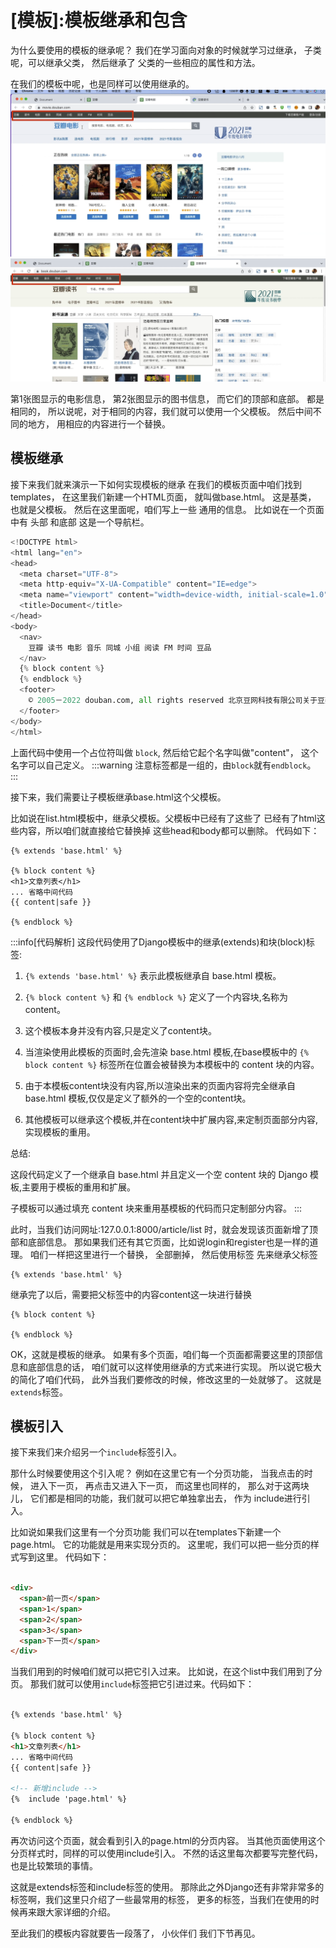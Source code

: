 
# [模板]:模板继承和包含
为什么要使用的模板的继承呢？
我们在学习面向对象的时候就学习过继承，
子类呢，可以继承父类，
然后继承了
父类的一些相应的属性和方法。

在我们的模板中呢，也是同样可以使用继承的。
![16-电影信息](imgs/图16-电影信息.png)
![16-图书信息](imgs/图16-图书信息.png)

第1张图显示的电影信息，
第2张图显示的图书信息，
而它们的顶部和底部。
都是相同的，
所以说呢，对于相同的内容，我们就可以使用一个父模板。
然后中间不同的地方， 
用相应的内容进行一个替换。

<!-- trancate -->

## 模板继承

接下来我们就来演示一下如何实现模板的继承 
在我们的模板页面中咱们找到templates，
在这里我们新建一个HTML页面，
就叫做base.html。
这是基类，
也就是父模板。 
然后在这里面呢，咱们写上一些 
通用的信息。 
比如说在一个页面中有 
头部 
和底部 
这是一个导航栏。

```python title="demo/templates/base.html"
<!DOCTYPE html>
<html lang="en">
<head>
  <meta charset="UTF-8">
  <meta http-equiv="X-UA-Compatible" content="IE=edge">
  <meta name="viewport" content="width=device-width, initial-scale=1.0">
  <title>Document</title>
</head>
<body>
  <nav>
    豆瓣 读书 电影 音乐 同城 小组 阅读 FM 时间 豆品
  </nav>
  {% block content %}
  {% endblock %}
  <footer>
    © 2005－2022 douban.com, all rights reserved 北京豆网科技有限公司关于豆瓣 · 在豆瓣工作 · 联系我们 · 法律声明 · 帮助中心 · 图书馆合作 · 移动应用 · 豆瓣广告
  </footer>
</body>
</html>
```

上面代码中使用一个占位符叫做 `block`,
然后给它起个名字叫做"content"， 
这个名字可以自己定义。
:::warning
注意标签都是一组的，由`block`就有`endblock`。
:::

接下来，我们需要让子模板继承base.html这个父模板。

比如说在list.html模板中，继承父模板。父模板中已经有了这些了 
已经有了html这些内容，所以咱们就直接给它替换掉 
这些head和body都可以删除。
代码如下：
```
{% extends 'base.html' %}

{% block content %}
<h1>文章列表</h1>
... 省略中间代码
{{ content|safe }}

{% endblock %}
```

:::info[代码解析]
 这段代码使用了Django模板中的继承(extends)和块(block)标签:

1. `{% extends 'base.html' %}` 表示此模板继承自 base.html 模板。

2. `{% block content %}` 和 `{% endblock %}` 定义了一个内容块,名称为 content。

3. 这个模板本身并没有内容,只是定义了content块。

4. 当渲染使用此模板的页面时,会先渲染 base.html 模板,在base模板中的 `{% block content %}` 标签所在位置会被替换为本模板中的 content 块的内容。

5. 由于本模板content块没有内容,所以渲染出来的页面内容将完全继承自 base.html 模板,仅仅是定义了额外的一个空的content块。

6. 其他模板可以继承这个模板,并在content块中扩展内容,来定制页面部分内容,实现模板的重用。

总结:

这段代码定义了一个继承自 base.html 并且定义一个空 content 块的 Django 模板,主要用于模板的重用和扩展。

子模板可以通过填充 content 块来重用基模板的代码而只定制部分内容。
:::

此时，当我们访问网址:127.0.0.1:8000/article/list 时，就会发现该页面新增了顶部和底部信息。
那如果我们还有其它页面，比如说login和register也是一样的道理。
咱们一样把这里进行一个替换，
全部删掉，
然后使用标签 
先来继承父标签 
```
{% extends 'base.html' %}
```
继承完了以后，需要把父标签中的内容content这一块进行替换 
```
{% block content %}

{% endblock %}
```

OK，这就是模板的继承。 
如果有多个页面，咱们每一个页面都需要这里的顶部信息和底部信息的话， 
咱们就可以这样使用继承的方式来进行实现。
所以说它极大的简化了咱们代码，
此外当我们要修改的时候，修改这里的一处就够了。
这就是`extends`标签。

## 模板引入

接下来我们来介绍另一个`include`标签引入。

那什么时候要使用这个引入呢？
例如在这里它有一个分页功能，
当我点击的时候，
进入下一页，
再点击又进入下一页， 
而这里也同样的， 
那么对于这两块儿，
它们都是相同的功能，我们就可以把它单独拿出去，
作为 
include进行引入。

比如说如果我们这里有一个分页功能 
我们可以在templates下新建一个 page.html。
它的功能就是用来实现分页的。
这里呢，我们可以把一些分页的样式写到这里。
代码如下：
```html title='demo/templates/page.html'

<div>
  <span>前一页</span>
  <span>1</span>
  <span>2</span>
  <span>3</span>
  <span>下一页</span>
</div>

```
当我们用到的时候咱们就可以把它引入过来。
比如说，在这个list中我们用到了分页。
那我们就可以使用`include`标签把它引进过来。代码如下：
```html title='demo/templates/list.html'

{% extends 'base.html' %}

{% block content %}
<h1>文章列表</h1>
... 省略中间代码
{{ content|safe }}

<!-- 新增include -->
{%  include 'page.html' %} 

{% endblock %}

```
再次访问这个页面，就会看到引入的page.html的分页内容。
当其他页面使用这个分页样式时，同样的可以使用include引入。
不然的话这里每次都要写完整代码，也是比较繁琐的事情。

这就是extends标签和include标签的使用。
那除此之外Django还有非常非常多的标签啊，我们这里只介绍了一些最常用的标签，
更多的标签，当我们在使用的时候再来跟大家详细的介绍。

至此我们的模板内容就要告一段落了，
小伙伴们 
我们下节再见。